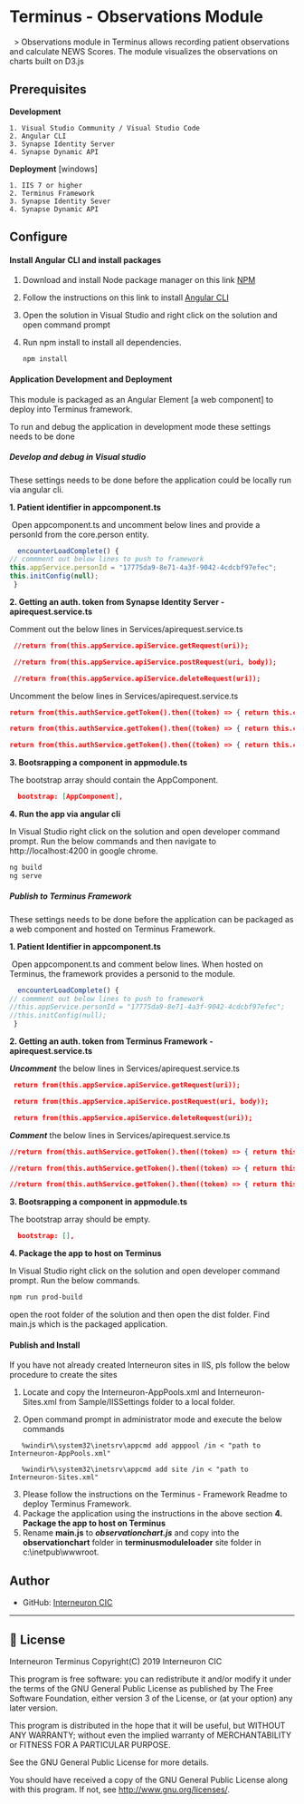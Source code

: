 <h1>Terminus - Observations Module</h1>   
> Observations module in Terminus allows recording patient observations and calculate NEWS Scores. The module visualizes the observations on charts built on D3.js




## Prerequisites

**Development**

```
1. Visual Studio Community / Visual Studio Code
2. Angular CLI
3. Synapse Identity Server
4. Synapse Dynamic API
```

**Deployment** [windows]

```
1. IIS 7 or higher
2. Terminus Framework 
3. Synapse Identity Sever
4. Synapse Dynamic API
```



## Configure

#### Install Angular CLI and install packages

1. Download and install Node package manager on this link [NPM](https://www.npmjs.com/get-npm)

2. Follow the instructions on this link to install [Angular CLI](https://angular.io/cli)

3. Open the solution in Visual Studio and right click on the solution and open command prompt

4. Run npm install to install all dependencies. 

   ```
   npm install
   ```

   


#### Application Development and Deployment 

This module is packaged as an Angular Element [a web component] to deploy into Terminus framework. 

To run and debug the application in development mode these settings needs to be done 



##### Develop and debug in Visual studio

These settings needs to be done before the application could be locally run via angular cli. 

**1. Patient identifier in appcomponent.ts**

​	Open appcomponent.ts and uncomment below lines and provide a personId from the core.person entity. 

```typescript
  encounterLoadComplete() {
// commment out below lines to push to framework
this.appService.personId = "17775da9-8e71-4a3f-9042-4cdcbf97efec";
this.initConfig(null);
 }
```

**2. Getting an auth. token from Synapse Identity Server - apirequest.service.ts**

Comment out the below lines in Services/apirequest.service.ts 

```json
 //return from(this.appService.apiService.getRequest(uri));

 //return from(this.appService.apiService.postRequest(uri, body));

 //return from(this.appService.apiService.deleteRequest(uri));
```

Uncomment the below lines in Services/apirequest.service.ts 

```json
return from(this.authService.getToken().then((token) => { return this.callApiGet(token, uri); }));

return from(this.authService.getToken().then((token) => { return this.callApiPost(token, uri, body); }));

return from(this.authService.getToken().then((token) => { return this.callApiDelete(token, uri) }));

```

**3. Bootsrapping  a component in appmodule.ts**

The bootstrap array should contain the AppComponent.

```json
  bootstrap: [AppComponent],
```

**4. Run the app via angular cli**

In Visual Studio right click on the solution and open developer command prompt. Run the below commands and then navigate to http://localhost:4200 in google chrome. 

```sh
ng build
ng serve
```

 

##### Publish to Terminus Framework

These settings needs to be done before the application can be packaged as a web component and hosted on Terminus Framework. 

**1. Patient Identifier in appcomponent.ts**

​	Open appcomponent.ts and comment below lines.  When hosted on Terminus, the framework provides a personid to the module. 

```typescript
  encounterLoadComplete() {
// commment out below lines to push to framework
//this.appService.personId = "17775da9-8e71-4a3f-9042-4cdcbf97efec";
//this.initConfig(null);
 }
```

**2. Getting an auth. token from Terminus Framework - apirequest.service.ts**

***Uncomment*** the below lines in Services/apirequest.service.ts 

```json
 return from(this.appService.apiService.getRequest(uri));

 return from(this.appService.apiService.postRequest(uri, body));

 return from(this.appService.apiService.deleteRequest(uri));
```

***Comment*** the below lines in Services/apirequest.service.ts 

```json
//return from(this.authService.getToken().then((token) => { return this.callApiGet(token, uri); }));

//return from(this.authService.getToken().then((token) => { return this.callApiPost(token, uri, body); }));

//return from(this.authService.getToken().then((token) => { return this.callApiDelete(token, uri) }));

```

**3. Bootsrapping  a component in appmodule.ts**

The bootstrap array should be empty.

```json
  bootstrap: [],
```

**4. Package the app to host on Terminus**

In Visual Studio right click on the solution and open developer command prompt. Run the below commands.

```sh
npm run prod-build
```

 open the root folder of the solution and then open the dist folder. Find main.js which is the packaged application. 



#### Publish and Install

If you have not already created Interneuron sites in IIS, pls follow the below procedure to create the sites

1. Locate and copy the Interneuron-AppPools.xml and Interneuron-Sites.xml from Sample/IISSettings folder to a local folder. 

2. Open command prompt in administrator mode and execute the below commands

```
   %windir%\system32\inetsrv\appcmd add apppool /in < "path to Interneuron-AppPools.xml"
   
   %windir%\system32\inetsrv\appcmd add site /in < "path to  Interneuron-Sites.xml"
```

3. Please follow the instructions on the  Terminus - Framework Readme to deploy Terminus Framework. 
4. Package the application using the instructions in the above section **4. Package the app to host on Terminus**
5. Rename **main.js**  to ***observationchart.js*** and copy into the **observationchart** folder in **terminusmoduleloader** site folder in c:\inetpub\wwwroot. 



## Author

* GitHub: [Interneuron CIC](https://github.com/InterneuronCIC)



---

## 📝 License

Interneuron Terminus
Copyright(C) 2019  Interneuron CIC

This program is free software: you can redistribute it and/or modify
it under the terms of the GNU General Public License as published by
The Free Software Foundation, either version 3 of the License, or
(at your option) any later version.

This program is distributed in the hope that it will be useful,
but WITHOUT ANY WARRANTY; without even the implied warranty of
MERCHANTABILITY or FITNESS FOR A PARTICULAR PURPOSE.

See the
GNU General Public License for more details.

You should have received a copy of the GNU General Public License
along with this program. If not, see <http://www.gnu.org/licenses/>.

